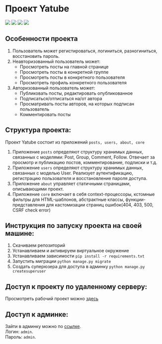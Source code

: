 # Проект Yatube
[![](https://img.shields.io/pypi/pyversions/Django.svg)](https://python.org/downloads/)
[![](https://img.shields.io/badge/django-2.0%20%7C%202.1%20%7C%202.2-success.svg)](https://djangoproject.com/)
[![](https://img.shields.io/apm/l/vim-mode.svg)](https://choosealicense.com/licenses/mit/)
[![](https://img.shields.io/badge/coverage-97%25-lightgrey)](https://img.shields.io/badge/coverage-97%25-lightgrey)

## Особенности проекта
1. Пользователь может регистироваться, логиниться, разногиниться, восстановить пароль.
2. Неавторизованный пользователь может:
    - Просмотреть посты на главной странице
    - Просмотреть посты в конкретной группе
    - Просмотреть посты в конкретного пользователя
    - Просмотреть профиль конкретного пользователя
3. Авторизованный пользователь может:
    - Публиковать посты, редактировать опубликованное
    - Подписаться/отписаться на/от автора
    - Просматривать посты авторов, на которых подписан пользователь
    - Комментировать посты

## Структура проекта:
Проект Yatube состоит из приложений `posts, users, about, core`
1. Приложение `posts` определяют структуру хранимых данных, связанных с моделями: Post, Group, Comment, Follow. Отвечает за просмотр и публикацию постов, комментирование, подписки и т.д. 
2. Приложение `users` определяют структуру хранимых данных, связанных с моделью User. Реализует аутентификацию, регистрацию пользователя и восстановление пароля доступа.
3. Приложение `about` управляет статичными страницами, описывающими проект.
4. Приложение `core` включает в себя context-процессоры, кстомные фильтры для HTML-шаблонов, абстрактные классы, функции-представления для кастомизации страниц ошибок(404, 403, 500, CSRF check error)

## Инструкция по запуску проекта на своей машине:
1. Скачиваем репозиторий
2. Устанавливаем и активируем виртуальное окружение  
3. Устанавливаем зависимости `pip install -r requirements.txt`  
4. Запустить миграции `python manage.py migrate`  
5. Создать суперюзера для доступа в админку `python manage.py createsuperuser`

## Доступ к проекту по удаленному серверу:
Просмотреть рабочий проект можно [здесь](http://buschwacker.pythonanywhere.com/)

## Доступ к админке:
Зайти в админку можно по [ссылке](http://buschwacker.pythonanywhere.com/admin).<br>
Логин: `admin`.<br>
Пароль: `admin`.
